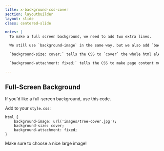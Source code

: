 ```yaml
---
title: x-background-css-cover
section: layoutbuilder
layout: slide
class: centered-slide

notes: |
  To make a full screen background, we need to add two extra lines.

  We still use `background-image` in the same way, but we also add `background-size` and `background-attachment`.

  `background-size: cover;` tells the CSS to `cover` the whole html elements with the picture. It stretches the image to fit.

  `background-attachment: fixed;` tells the CSS to make page content move over top of the background, and keep the background `fixed` in one place. 

---
```


## Full-Screen Background

If you'd like a full-screen background, use this code.

Add to your `style.css`:

    html {
        background-image: url('images/tree-cover.jpg');
        background-size: cover;
        background-attachment: fixed;
    }

Make sure to choose a nice large image!